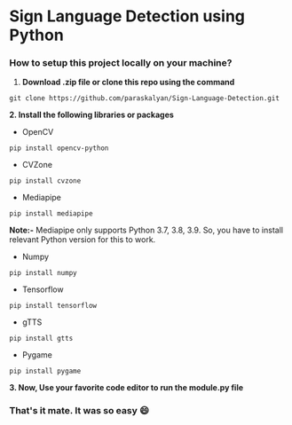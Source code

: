 # Sign Language Detection using Python
### How to setup this project locally on your machine?
1. **Download .zip file or clone this repo using the command**
```console
git clone https://github.com/paraskalyan/Sign-Language-Detection.git
```

**2. Install the following libraries or packages**
* OpenCV
```console
pip install opencv-python
```
* CVZone
```console
pip install cvzone
```

* Mediapipe
```console
pip install mediapipe
```
**Note:-** Mediapipe only supports Python 3.7, 3.8, 3.9. So, you have to install relevant Python version for this to work.
* Numpy
```console
pip install numpy
```
* Tensorflow
```console
pip install tensorflow
```
* gTTS
```console
pip install gtts
```
* Pygame
```console
pip install pygame
```

**3. Now, Use your favorite code editor to run the module.py file**

### That's it mate. It was so easy 😄
